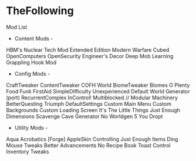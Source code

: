 # TheFollowing

 Mod List

- Content Mods -

HBM's Nuclear Tech Mod Extended Edition
Modern Warfare Cubed
OpenComputers
OpenSecurity
Engineer's Decor
Deep Mob Learning
Grappling Hook Mod

- Config Mods -

CraftTweaker
ContentTweaker
COFH World
BiomeTweaker
Biomes O Plenty
Food Funk
FirstAid
SimpleDifficulty
Unexperienced
Default World Generator (port)
RecurrentComplex 
InControl!
Multiblocked // Modular Machinery
BetterQuesting
Triumph
DefaultSettings
Custom Main Menu
Custom Backgrounds
Custom Loading Screen
It's The Little Things
Just Enough Dimensions
Scavenge
Cave Generator
No Worldgen 5 You
Dropt


- Utility Mods -

Aqua Acrobatics [Forge]
AppleSkin
Controlling
Just Enough Items
Ding
Mouse Tweaks
Better Advancements
No Recipe Book
Toast Control
Inventory Tweaks
